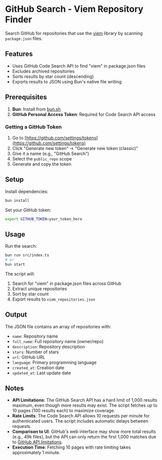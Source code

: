 # GitHub Search - Viem Repository Finder

Search GitHub for repositories that use the [viem](https://viem.sh) library by scanning `package.json` files.

## Features

- Uses GitHub Code Search API to find "viem" in package.json files
- Excludes archived repositories
- Sorts results by star count (descending)
- Exports results to JSON using Bun's native file writing

## Prerequisites

1. **Bun**: Install from [bun.sh](https://bun.sh)
2. **GitHub Personal Access Token**: Required for Code Search API access

### Getting a GitHub Token

1. Go to [https://github.com/settings/tokens](https://github.com/settings/tokens)
2. Click "Generate new token" → "Generate new token (classic)"
3. Give it a name (e.g., "GitHub Search")
4. Select the `public_repo` scope
5. Generate and copy the token

## Setup

Install dependencies:

```bash
bun install
```

Set your GitHub token:

```bash
export GITHUB_TOKEN=your_token_here
```

## Usage

Run the search:

```bash
bun run src/index.ts
# or
bun start
```

The script will:

1. Search for "viem" in package.json files across GitHub
2. Extract unique repositories
3. Sort by star count
4. Export results to `viem_repositories.json`

## Output

The JSON file contains an array of repositories with:

- `name`: Repository name
- `full_name`: Full repository name (owner/repo)
- `description`: Repository description
- `stars`: Number of stars
- `url`: GitHub URL
- `language`: Primary programming language
- `created_at`: Creation date
- `updated_at`: Last update date

## Notes

- **API Limitations**: The GitHub Search API has a hard limit of 1,000 results maximum, even though more results may exist. The script fetches up to 10 pages (100 results each) to maximize coverage.
- **Rate Limits**: The Code Search API allows 10 requests per minute for authenticated users. The script includes automatic delays between requests.
- **Comparison to UI**: GitHub's web interface may show more total results (e.g., 49k files), but the API can only return the first 1,000 matches due to [GitHub API limitations](https://docs.github.com/en/rest/search/search?apiVersion=2022-11-28#about-search).
- **Execution Time**: Fetching 10 pages with rate limiting takes approximately 1 minute.
